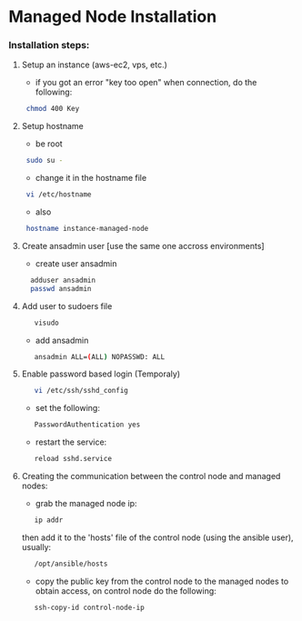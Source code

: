 # Managed Node Installation

### Installation steps:

1. Setup an instance (aws-ec2, vps, etc.)
   - if you got an error "key too open" when connection, do the following: 
   ```sh
    chmod 400 Key
   ```

2. Setup hostname
   - be root
   ```sh
    sudo su -
   ```
   - change it in the hostname file
   ```sh
    vi /etc/hostname
   ```
   - also 
   ```sh
    hostname instance-managed-node
   ```
3. Create ansadmin user [use the same one accross environments]
   - create user ansadmin
   ```sh
     adduser ansadmin
     passwd ansadmin
   ```
4. Add user to sudoers file
   ```sh
      visudo
   ```
   - add ansadmin
   ```sh
      ansadmin ALL=(ALL) NOPASSWD: ALL
   ```
5. Enable password based login (Temporaly)
   ```sh
      vi /etc/ssh/sshd_config
   ```
   - set the following:
   ```sh
      PasswordAuthentication yes
   ```
   - restart the service:
   ```sh
      reload sshd.service
   ```
6. Creating the communication between the control node and managed nodes:
   - grab the managed node ip:
   ```sh
      ip addr
   ```
   then add it to the 'hosts' file of the control node (using the ansible user), usually:
   ```sh
      /opt/ansible/hosts 
   ```
   - copy the public key from the control node to the managed nodes to obtain access, on control node do the following:
   ```sh
      ssh-copy-id control-node-ip
   ```
